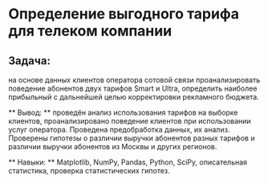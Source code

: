 # Определение выгодного тарифа для телеком компании

## Задача: 
на основе данных клиентов оператора сотовой связи проанализировать поведение абонентов двух тарифов Smart и Ultra, определить наиболее прибыльный с дальнейшей целью корректировки рекламного бюджета. 

** Вывод: ** проведён анализ использования тарифов на выборке клиентов, проанализировано поведение клиентов при использовании услуг оператора. Проведена предобработка данных, их анализ. Проверены гипотезы о различии выручки абонентов разных тарифов и различии выручки абонентов из Москвы и других регионов.

** Навыки: ** Matplotlib, NumPy, Pandas, Python, SciPy, описательная статистика, проверка статистических гипотез.
